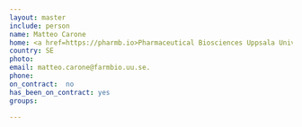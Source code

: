 ```yaml
---
layout: master
include: person
name: Matteo Carone 
home: <a href=https://pharmb.io>Pharmaceutical Biosciences Uppsala University</a>
country: SE
photo: 
email: matteo.carone@farmbio.uu.se.
phone:
on_contract:  no
has_been_on_contract: yes
groups:

---
```

